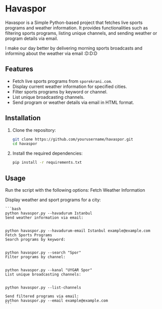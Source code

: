 # Havaspor

Havaspor is a Simple Python-based project that fetches live sports programs and weather information. It provides functionalities such as filtering sports programs, listing unique channels, and sending weather or program details via email.

I make our day better by delivering morning sports broadcasts and informing about the weather via email  :D:D:D

## Features

- Fetch live sports programs from `sporekrani.com`.
- Display current weather information for specified cities.
- Filter sports programs by keyword or channel.
- List unique broadcasting channels.
- Send program or weather details via email in HTML format.

## Installation

1. Clone the repository:
   ```bash
   git clone https://github.com/yourusername/havaspor.git
   cd havaspor
   ```
   
2.  Install the required dependencies:
    ```bash
    pip install -r requirements.txt
    
    ```

## Usage
Run the script with the following options:
Fetch Weather Information


Display weather and sport programs for a city: 

    ```bash
    python havaspor.py --havadurum Istanbul
    Send weather information via email:
    
    
    python havaspor.py --havadurum-email Istanbul example@example.com
    Fetch Sports Programs
    Search programs by keyword:
    
    
    python havaspor.py --search "Spor"
    Filter programs by channel:
    
    
    python havaspor.py --kanal "UYGAR Spor"
    List unique broadcasting channels:
    
    
    python havaspor.py --list-channels
    
    Send filtered programs via email:
    python havaspor.py --email example@example.com
    ```
